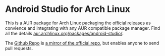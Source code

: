 # Android Studio for Arch Linux

This is a AUR package for Arch Linux packaging the [official releases](https://developer.android.com/studio#downloads) as convience and integrating with any AUR compatible package manager. Find all the details [aur.archlinux.org/packages/android-studio/](https://aur.archlinux.org/packages/android-studio/).

The [Github Repo](https://github.com/kordianbruck/arch-aur-android-studio) is [a mirror of the official repo](https://aur.archlinux.org/cgit/aur.git/log/?h=android-studio), but enables anyone to send pull requests.
